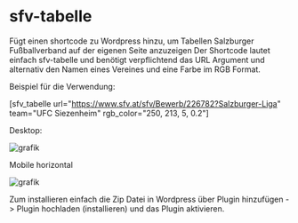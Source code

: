 # sfv-tabelle

Fügt einen shortcode zu Wordpress hinzu, um Tabellen Salzburger Fußballverband auf der eigenen Seite anzuzeigen
Der Shortcode lautet einfach sfv-tabelle und benötigt verpflichtend das URL Argument und alternativ den Namen eines Vereines und eine Farbe im RGB Format.

Beispiel für die Verwendung:

[sfv_tabelle url="https://www.sfv.at/sfv/Bewerb/226782?Salzburger-Liga" team="UFC Siezenheim" rgb_color="250, 213, 5, 0.2"]

Desktop:

![grafik](https://github.com/user-attachments/assets/5e21ced7-cf67-4f11-bfaa-c9f159274da2)

Mobile horizontal

![grafik](https://github.com/user-attachments/assets/0636cb37-0d54-4238-92fe-10a9902fae99)


Zum installieren einfach die Zip Datei in Wordpress über Plugin hinzufügen -> Plugin hochladen (installieren) und das Plugin aktivieren.
